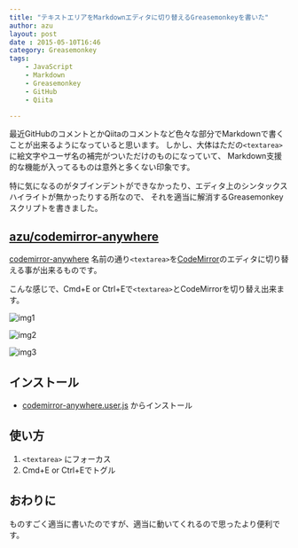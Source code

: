 ```yaml
---
title: "テキストエリアをMarkdownエディタに切り替えるGreasemonkeyを書いた"
author: azu
layout: post
date : 2015-05-10T16:46
category: Greasemonkey
tags:
    - JavaScript
    - Markdown
    - Greasemonkey
    - GitHub
    - Qiita

---
```


最近GitHubのコメントとかQiitaのコメントなど色々な部分でMarkdownで書くことが出来るようになっていると思います。
しかし、大体はただの`<textarea>`に絵文字やユーザ名の補完がついただけのものになっていて、
Markdown支援的な機能が入ってるものは意外と多くない印象です。

特に気になるのがタブインデントができなかったり、エディタ上のシンタックスハイライトが無かったりする所なので、
それを適当に解消するGreasemonkeyスクリプトを書きました。

## [azu/codemirror-anywhere](https://github.com/azu/codemirror-anywhere "azu/codemirror-anywhere")

[codemirror-anywhere](https://github.com/azu/codemirror-anywhere "azu/codemirror-anywhere") 名前の通り`<textarea>`を[CodeMirror](http://codemirror.net/ "CodeMirror")のエディタに切り替える事が出来るものです。

こんな感じで、Cmd+E or Ctrl+Eで`<textarea>`とCodeMirrorを切り替え出来ます。


![img1](http://i.gyazo.com/c29a9a3535c66083827cba81181bd5c1.gif)

![img2](http://i.gyazo.com/990c553552be3ca673e815c777c3f8b2.gif)

![img3](http://gyazo.com/003a690ade95e7a84b3f06de1c0ac508.gif)

## インストール

- [codemirror-anywhere.user.js](https://github.com/azu/codemirror-anywhere/raw/master/codemirror-anywhere.user.js) からインストール

## 使い方

1. `<textarea>` にフォーカス
2. Cmd+E or Ctrl+Eでトグル

## おわりに

ものすごく適当に書いたのですが、適当に動いてくれるので思ったより便利です。
